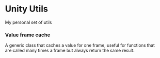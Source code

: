 # Unity Utils

My personal set of utils

### Value frame cache
A generic class that caches a value for one frame, useful for functions
that are called many times a frame but always return the same result.